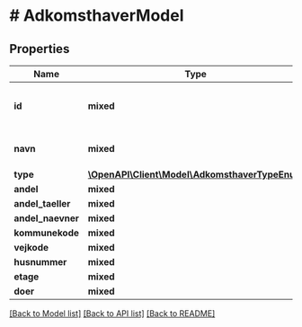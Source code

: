 # # AdkomsthaverModel

## Properties

Name | Type | Description | Notes
------------ | ------------- | ------------- | -------------
**id** | **mixed** | CVR-nummer eller fødselsdato | [optional]
**navn** | **mixed** | Navn på virksomhed eller person | [optional]
**type** | [**\OpenAPI\Client\Model\AdkomsthaverTypeEnum**](AdkomsthaverTypeEnum.md) |  | [optional]
**andel** | **mixed** |  | [optional]
**andel_taeller** | **mixed** |  | [optional]
**andel_naevner** | **mixed** |  | [optional]
**kommunekode** | **mixed** |  | [optional]
**vejkode** | **mixed** |  | [optional]
**husnummer** | **mixed** |  | [optional]
**etage** | **mixed** |  | [optional]
**doer** | **mixed** |  | [optional]

[[Back to Model list]](../../README.md#models) [[Back to API list]](../../README.md#endpoints) [[Back to README]](../../README.md)
